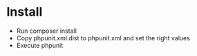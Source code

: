 # Install
* Run composer install
* Copy phpunit.xml.dist to phpunit.xml and set the right values
* Execute phpunit
